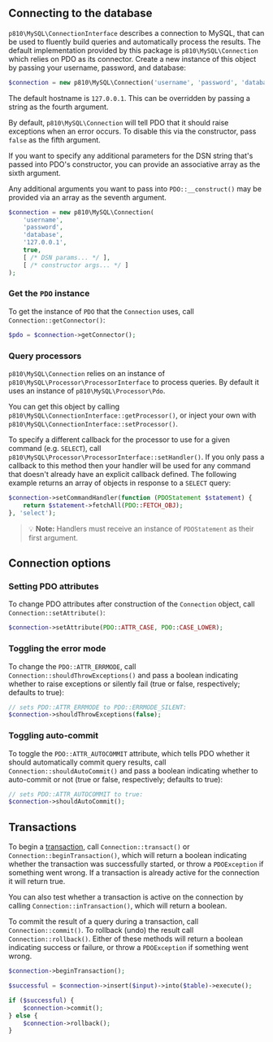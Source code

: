 ## Connecting to the database
`p810\MySQL\ConnectionInterface` describes a connection to MySQL, that can be used to fluently build queries and automatically process the results. The default implementation provided by this package is `p810\MySQL\Connection` which relies on PDO as its connector. Create a new instance of this object by passing your username, password, and database: 

```php
$connection = new p810\MySQL\Connection('username', 'password', 'database');
```

The default hostname is `127.0.0.1`. This can be overridden by passing a string as the fourth argument.

By default, `p810\MySQL\Connection` will tell PDO that it should raise exceptions when an error occurs. To disable this via the constructor, pass `false` as the fifth argument.

If you want to specify any additional parameters for the DSN string that's passed into PDO's constructor, you can provide an associative array as the sixth argument.

Any additional arguments you want to pass into `PDO::__construct()` may be provided via an array as the seventh argument.

```php
$connection = new p810\MySQL\Connection(
    'username',
    'password',
    'database',
    '127.0.0.1',
    true,
    [ /* DSN params... */ ],
    [ /* constructor args... */ ]
);
```

### Get the `PDO` instance
To get the instance of `PDO` that the `Connection` uses, call `Connection::getConnector()`:

```php
$pdo = $connection->getConnector();
```

### Query processors
`p810\MySQL\Connection` relies on an instance of `p810\MySQL\Processor\ProcessorInterface` to process queries. By default it uses an instance of `p810\MySQL\Processor\Pdo`.

You can get this object by calling `p810\MySQL\ConnectionInterface::getProcessor()`, or inject your own with `p810\MySQL\ConnectionInterface::setProcessor()`.

To specify a different callback for the processor to use for a given command (e.g. `SELECT`), call `p810\MySQL\Processor\ProcessorInterface::setHandler()`. If you only pass a callback to this method then your handler will be used for any command that doesn't already have an explicit callback defined. The following example returns an array of objects in response to a `SELECT` query:

```php
$connection->setCommandHandler(function (PDOStatement $statement) {
    return $statement->fetchAll(PDO::FETCH_OBJ);
}, 'select');
```

> :bulb: **Note:** Handlers must receive an instance of `PDOStatement` as their first argument.

## Connection options
### Setting PDO attributes
To change PDO attributes after construction of the `Connection` object, call `Connection::setAttribute()`:

```php
$connection->setAttribute(PDO::ATTR_CASE, PDO::CASE_LOWER);
```

### Toggling the error mode
To change the `PDO::ATTR_ERRMODE`, call `Connection::shouldThrowExceptions()` and pass a boolean indicating whether to raise exceptions or silently fail (true or false, respectively; defaults to true):

```php
// sets PDO::ATTR_ERRMODE to PDO::ERRMODE_SILENT:
$connection->shouldThrowExceptions(false);
```

### Toggling auto-commit
To toggle the `PDO::ATTR_AUTOCOMMIT` attribute, which tells PDO whether it should automatically commit query results, call `Connection::shouldAutoCommit()` and pass a boolean indicating whether to auto-commit or not (true or false, respectively; defaults to true):

```php
// sets PDO::ATTR_AUTOCOMMIT to true:
$connection->shouldAutoCommit();
```

## Transactions
To begin a [transaction](https://www.php.net/manual/en/pdo.transactions.php), call `Connection::transact()` or `Connection::beginTransaction()`, which will return a boolean indicating whether the transaction was successfully started, or throw a `PDOException` if something went wrong. If a transaction is already active for the connection it will return true.

You can also test whether a transaction is active on the connection by calling `Connection::inTransaction()`, which will return a boolean.

To commit the result of a query during a transaction, call `Connection::commit()`. To rollback (undo) the result call `Connection::rollback()`. Either of these methods will return a boolean indicating success or failure, or throw a `PDOException` if something went wrong.

```php
$connection->beginTransaction();

$successful = $connection->insert($input)->into($table)->execute();

if ($successful) {
    $connection->commit();
} else {
    $connection->rollback();
}
```
